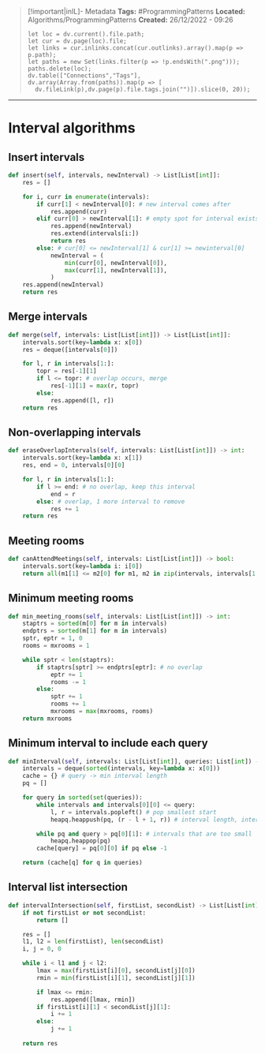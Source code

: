 > [!important|inIL]- Metadata
> **Tags:** #ProgrammingPatterns 
> **Located:** Algorithms/ProgrammingPatterns
> **Created:** 26/12/2022 - 09:26
> ```dataviewjs
>let loc = dv.current().file.path;
>let cur = dv.page(loc).file;
>let links = cur.inlinks.concat(cur.outlinks).array().map(p => p.path);
>let paths = new Set(links.filter(p => !p.endsWith(".png")));
>paths.delete(loc);
>dv.table(["Connections","Tags"], dv.array(Array.from(paths)).map(p => [
>   dv.fileLink(p),dv.page(p).file.tags.join("")]).slice(0, 20));
> ```

___
# Interval algorithms

## Insert intervals
```python
def insert(self, intervals, newInterval) -> List[List[int]]:
    res = []

    for i, curr in enumerate(intervals):
        if curr[1] < newInterval[0]: # new interval comes after
            res.append(curr)
        elif curr[0] > newInterval[1]: # empty spot for interval exists
            res.append(newInterval)
            res.extend(intervals[i:])
            return res
        else: # cur[0] <= newInterval[1] & cur[1] >= newinterval[0]
            newInterval = (
                min(curr[0], newInterval[0]),
                max(curr[1], newInterval[1]),
            )
    res.append(newInterval)
    return res
```
## Merge intervals
```python
def merge(self, intervals: List[List[int]]) -> List[List[int]]:
    intervals.sort(key=lambda x: x[0])
    res = deque([intervals[0]])

    for l, r in intervals[1:]:
        topr = res[-1][1]
        if l <= topr: # overlap occurs, merge
            res[-1][1] = max(r, topr)
        else:
            res.append([l, r])
    return res
```

## Non-overlapping intervals

```python
def eraseOverlapIntervals(self, intervals: List[List[int]]) -> int:
    intervals.sort(key=lambda x: x[1])
    res, end = 0, intervals[0][0]

    for l, r in intervals[1:]:
        if l >= end: # no overlap, keep this interval
            end = r
        else: # overlap, 1 more interval to remove
            res += 1
    return res
```

## Meeting rooms
```python
def canAttendMeetings(self, intervals: List[List[int]]) -> bool:
    intervals.sort(key=lambda i: i[0])
    return all(m1[1] <= m2[0] for m1, m2 in zip(intervals, intervals[1:]))
```

## Minimum meeting rooms
```python
def min_meeting_rooms(self, intervals: List[List[int]]) -> int:
    staptrs = sorted(m[0] for m in intervals)
    endptrs = sorted(m[1] for m in intervals)
    sptr, eptr = 1, 0
    rooms = mxrooms = 1

    while sptr < len(staptrs):
        if staptrs[sptr] >= endptrs[eptr]: # no overlap
            eptr += 1
            rooms -= 1
        else:
            sptr += 1
            rooms += 1
            mxrooms = max(mxrooms, rooms)
    return mxrooms
```


## Minimum interval to include each query
```python
def minInterval(self, intervals: List[List[int]], queries: List[int]) -> List[int]:
    intervals = deque(sorted(intervals, key=lambda x: x[0]))
    cache = {} # query -> min interval length
    pq = []

    for query in sorted(set(queries)):
        while intervals and intervals[0][0] <= query:
            l, r = intervals.popleft() # pop smallest start
            heapq.heappush(pq, (r - l + 1, r)) # interval length, interval end

        while pq and query > pq[0][1]: # intervals that are too small
            heapq.heappop(pq)
        cache[query] = pq[0][0] if pq else -1

    return (cache[q] for q in queries)
```
## Interval list intersection
```python
def intervalIntersection(self, firstList, secondList) -> List[List[int]]:
    if not firstList or not secondList:
        return []

    res = []
    l1, l2 = len(firstList), len(secondList)
    i, j = 0, 0

    while i < l1 and j < l2:
        lmax = max(firstList[i][0], secondList[j][0])
        rmin = min(firstList[i][1], secondList[j][1])

        if lmax <= rmin:
            res.append([lmax, rmin])
        if firstList[i][1] < secondList[j][1]:
            i += 1
        else:
            j += 1
            
    return res
```
